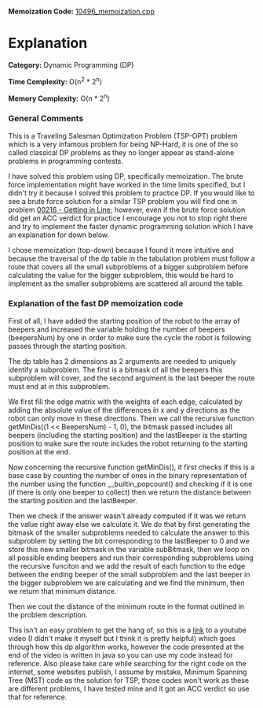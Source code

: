 **Memoization Code:** [10496\_memoization.cpp](https://github.com/elgamalsalman/CPSolutions/blob/main/UVa/10496_Collecting_Beepers/10496_memoization.cpp)

# Explanation

**Category:** Dynamic Programming (DP)

**Time Complexity:** O(n<sup>2</sup> * 2<sup>n</sup>)

**Memory Complexity:** O(n * 2<sup>n</sup>)

### General Comments

This is a Traveling Salesman Optimization Problem (TSP-OPT) problem which is a very infamous problem for being NP-Hard, it is one of the so called classical DP problems as they no longer appear as stand-alone problems in programming contests. 

I have solved this problem using DP, specifically memoization. The brute force implementation might have worked in the time limits specified, but I didn't try it because I solved this problem to practice DP. If you would like to see a brute force solution for a similar TSP problem you will find one in problem [00216 - Getting in Line](https://github.com/elgamalsalman/CPSolutions/blob/main/UVa/00216_Getting_in_Line/); however, even if the brute force solution did get an ACC verdict for practice I encourage you not to stop right there and try to implement the faster dynamic programming solution which I have an explanation for down below.

I chose memoization (top-down) because I found it more intuitive and because the traversal of the dp table in the tabulation problem must follow a route that covers all the small subproblems of a bigger subproblem before calculating the value for the bigger subproblem, this would be hard to implement as the smaller subproblems are scattered all around the table.

### Explanation of the fast DP memoization code

First of all, I have added the starting position of the robot to the array of beepers and increased the variable holding the number of beepers (beepersNum) by one in order to make sure the cycle the robot is following passes through the starting position.

The dp table has 2 dimensions as 2 arguments are needed to uniquely identify a subproblem. The first is a bitmask of all the beepers this subproblem will cover, and the second argument is the last beeper the route must end at in this subproblem.

We first fill the edge matrix with the weights of each edge, calculated by adding the absolute value of the differences in x and y directions as the robot can only move in these directions. Then we call the recursive function getMinDis((1 << BeepersNum) - 1, 0), the bitmask passed includes all beepers (including the starting position) and the lastBeeper is the starting position to make sure the route includes the robot returning to the starting position at the end.

Now concerning the recursive function getMinDis(), it first checks if this is a base case by counting the number of ones in the binary representation of the number using the function \_\_builtin\_popcount() and checking if it is one (if there is only one beeper to collect) then we return the distance between the starting position and the lastBeeper.

Then we check if the answer wasn't already computed if it was we return the value right away else we calculate it. We do that by first generating the bitmask of the smaller subproblems needed to calculate the answer to this subproblem by setting the bit corresponding to the lastBeeper to 0 and we store this new smaller bitmask in the variable subBitmask, then we loop on all possible ending beepers and run their corresponding subproblems using the recursive funciton and we add the result of each function to the edge between the ending beeper of the small subproblem and the last beeper in the bigger subproblem we are calculating and we find the minimum, then we return that minimum distance.

Then we cout the distance of the minimum route in the format outlined in the problem description.

This isn't an easy problem to get the hang of, so this is a [link](https://www.youtube.com/watch?v=-JjA4BLQyqE&lc=UgzakVzoESzZfe-zJwl4AaABAg) to a youtube video (I didn't make it myself but I think it is pretty helpful) which goes through how this dp algorithm works, however the code presented at the end of the video is written in java so you can use my code instead for reference. Also please take care while searching for the right code on the internet, some websites publish, I assume by mistake, Minimum Spanning Tree (MST) code as the solution for TSP, those codes won't work as these are different problems, I have tested mine and it got an ACC verdict so use that for reference.
